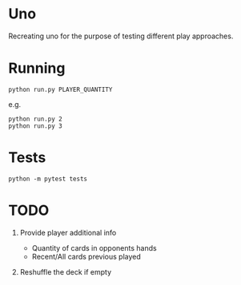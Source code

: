 # Uno

Recreating uno for the purpose of testing different play approaches.

# Running

```
python run.py PLAYER_QUANTITY
```

e.g.

```
python run.py 2
python run.py 3
```

# Tests

```
python -m pytest tests
```

# TODO

1. Provide player additional info
    
    - Quantity of cards in opponents hands
    - Recent/All cards previous played

2. Reshuffle the deck if empty